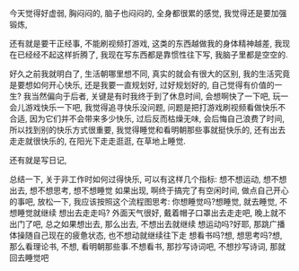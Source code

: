 今天觉得好虚弱, 胸闷闷的, 脑子也闷闷的, 全身都很累的感觉, 我觉得还是要加强锻炼, 

还有就是要干正经事, 不能刷视频打游戏, 这类的东西越做我的身体精神越差, 我现在已经经不起这样折腾了, 我现在写东西都是靠惯性往下写, 我脑子里都是空空的.

好久之前我就明白了, 生活朝哪里想不同, 真实的就会有很大的区别, 我的生活究竟是要想如何开心快乐, 还是我要一直规划好, 过好规划好的, 自己觉得有价值的一生? 我当然偏向于后者, 关键是有时我终于到了休息时间, 会想啊快了一下吧, 玩一会儿游戏快乐一下吧, 我觉得追寻快乐没问题, 问题是把打游戏刷视频看做快乐不合适, 因为它们并不会带来多少快乐, 过后反而枯燥无味, 会后悔自己浪费了时间, 所以找到别的快乐方式很重要, 我觉得睡觉和看明朝那些事就挺快乐的, 还有出去走走就很快乐的, 在阳光下走走逛逛, 在草地上睡觉.

还有就是写日记, 

总结一下, 关于非工作时如何过得快乐, 可以有这样几个指标:
想不想运动, 想不想出去, 想不想思考, 想不想睡觉
如果出现, 啊终于搞完了有空闲时间, 做点自己开心的事吧, 放松一下, 我应该按照这个流程图思考:
你想睡觉吗?想睡觉, 就去睡觉, 不想睡觉就继续
想出去走走吗? 外面天气很好, 戴着帽子口罩出去走走吧, 晚上就不出门了吧, 总之如果想出去, 那么出去, 不想出去就继续
想运动吗?好耶, 那跳广播体操随自己现在的疲惫状态, 也不想动就继续往下走
想看书吗?想, 想思考吗?想, 那么看理论书, 不想, 看明朝那些事.不想看书, 那抄写诗词吧, 
不想抄写诗词, 那就回去睡觉吧

